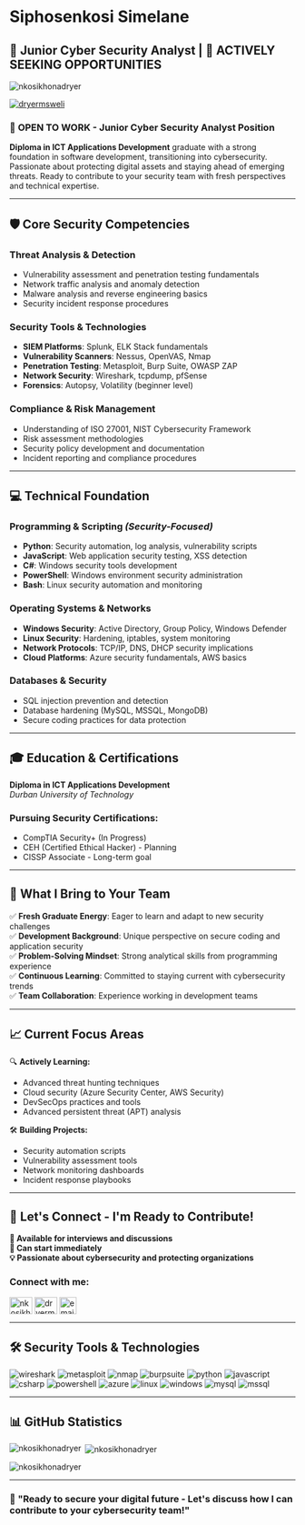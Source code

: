 # Siphosenkosi Simelane
## 🔐 Junior Cyber Security Analyst | 💼 **ACTIVELY SEEKING OPPORTUNITIES**

<p align="left"> <img src="https://komarev.com/ghpvc/?username=nkosikhonadryer&label=Profile%20views&color=0e75b6&style=flat" alt="nkosikhonadryer" /> </p>

<p align="left"> <a href="https://twitter.com/dryermsweli" target="blank"><img src="https://img.shields.io/twitter/follow/dryermsweli?logo=twitter&style=for-the-badge" alt="dryermsweli" /></a> </p>

### 🎯 **OPEN TO WORK** - Junior Cyber Security Analyst Position

**Diploma in ICT Applications Development** graduate with a strong foundation in software development, transitioning into cybersecurity. Passionate about protecting digital assets and staying ahead of emerging threats. Ready to contribute to your security team with fresh perspectives and technical expertise.

---

## 🛡️ **Core Security Competencies**

### **Threat Analysis & Detection**
- Vulnerability assessment and penetration testing fundamentals
- Network traffic analysis and anomaly detection
- Malware analysis and reverse engineering basics
- Security incident response procedures

### **Security Tools & Technologies**
- **SIEM Platforms**: Splunk, ELK Stack fundamentals
- **Vulnerability Scanners**: Nessus, OpenVAS, Nmap
- **Penetration Testing**: Metasploit, Burp Suite, OWASP ZAP
- **Network Security**: Wireshark, tcpdump, pfSense
- **Forensics**: Autopsy, Volatility (beginner level)

### **Compliance & Risk Management**
- Understanding of ISO 27001, NIST Cybersecurity Framework
- Risk assessment methodologies
- Security policy development and documentation
- Incident reporting and compliance procedures

---

## 💻 **Technical Foundation**

### **Programming & Scripting** *(Security-Focused)*
- **Python**: Security automation, log analysis, vulnerability scripts
- **JavaScript**: Web application security testing, XSS detection
- **C#**: Windows security tools development
- **PowerShell**: Windows environment security administration
- **Bash**: Linux security automation and monitoring

### **Operating Systems & Networks**
- **Windows Security**: Active Directory, Group Policy, Windows Defender
- **Linux Security**: Hardening, iptables, system monitoring
- **Network Protocols**: TCP/IP, DNS, DHCP security implications
- **Cloud Platforms**: Azure security fundamentals, AWS basics

### **Databases & Security**
- SQL injection prevention and detection
- Database hardening (MySQL, MSSQL, MongoDB)
- Secure coding practices for data protection

---

## 🎓 **Education & Certifications**

**Diploma in ICT Applications Development**  
*Durban University of Technology*

### **Pursuing Security Certifications:**
- CompTIA Security+ (In Progress)
- CEH (Certified Ethical Hacker) - Planning
- CISSP Associate - Long-term goal

---

## 🚀 **What I Bring to Your Team**

✅ **Fresh Graduate Energy**: Eager to learn and adapt to new security challenges  
✅ **Development Background**: Unique perspective on secure coding and application security  
✅ **Problem-Solving Mindset**: Strong analytical skills from programming experience  
✅ **Continuous Learning**: Committed to staying current with cybersecurity trends  
✅ **Team Collaboration**: Experience working in development teams  

---

## 📈 **Current Focus Areas**

🔍 **Actively Learning:**
- Advanced threat hunting techniques
- Cloud security (Azure Security Center, AWS Security)
- DevSecOps practices and tools
- Advanced persistent threat (APT) analysis

🛠️ **Building Projects:**
- Security automation scripts
- Vulnerability assessment tools
- Network monitoring dashboards
- Incident response playbooks

---

## 🤝 **Let's Connect - I'm Ready to Contribute!**

**📧 Available for interviews and discussions**  
**🚀 Can start immediately**  
**💡 Passionate about cybersecurity and protecting organizations**

### Connect with me:
<p align="left">
<a href="https://linkedin.com/in/nkosikhonamsweli" target="blank"><img align="center" src="https://raw.githubusercontent.com/rahuldkjain/github-profile-readme-generator/master/src/images/icons/Social/linked-in-alt.svg" alt="nkosikhonamsweli" height="30" width="40" /></a>
<a href="https://twitter.com/dryermsweli" target="blank"><img align="center" src="https://raw.githubusercontent.com/rahuldkjain/github-profile-readme-generator/master/src/images/icons/Social/twitter.svg" alt="dryermsweli" height="30" width="40" /></a>
<a href="mailto:your.email@example.com"><img align="center" src="https://img.shields.io/badge/Email-D14836?style=for-the-badge&logo=gmail&logoColor=white" alt="email" height="30"/></a>
</p>

---

## 🛠️ **Security Tools & Technologies**

<p align="left">
<!-- Security Tools -->
<img src="https://img.shields.io/badge/Wireshark-1679A7?style=for-the-badge&logo=wireshark&logoColor=white" alt="wireshark"/>
<img src="https://img.shields.io/badge/Metasploit-2596CD?style=for-the-badge&logo=metasploit&logoColor=white" alt="metasploit"/>
<img src="https://img.shields.io/badge/Nmap-4682B4?style=for-the-badge&logo=nmap&logoColor=white" alt="nmap"/>
<img src="https://img.shields.io/badge/Burp_Suite-FF6633?style=for-the-badge&logo=burpsuite&logoColor=white" alt="burpsuite"/>

<!-- Programming Languages -->
<img src="https://img.shields.io/badge/Python-3776AB?style=for-the-badge&logo=python&logoColor=white" alt="python"/>
<img src="https://img.shields.io/badge/JavaScript-F7DF1E?style=for-the-badge&logo=javascript&logoColor=black" alt="javascript"/>
<img src="https://img.shields.io/badge/C%23-239120?style=for-the-badge&logo=c-sharp&logoColor=white" alt="csharp"/>
<img src="https://img.shields.io/badge/PowerShell-5391FE?style=for-the-badge&logo=powershell&logoColor=white" alt="powershell"/>

<!-- Cloud & Platforms -->
<img src="https://img.shields.io/badge/Microsoft_Azure-0089D0?style=for-the-badge&logo=microsoft-azure&logoColor=white" alt="azure"/>
<img src="https://img.shields.io/badge/Linux-FCC624?style=for-the-badge&logo=linux&logoColor=black" alt="linux"/>
<img src="https://img.shields.io/badge/Windows-0078D6?style=for-the-badge&logo=windows&logoColor=white" alt="windows"/>

<!-- Databases -->
<img src="https://img.shields.io/badge/MySQL-4479A1?style=for-the-badge&logo=mysql&logoColor=white" alt="mysql"/>
<img src="https://img.shields.io/badge/Microsoft%20SQL%20Server-CC2927?style=for-the-badge&logo=microsoft%20sql%20server&logoColor=white" alt="mssql"/>
</p>

---

## 📊 **GitHub Statistics**

<p><img align="left" src="https://github-readme-stats.vercel.app/api/top-langs?username=nkosikhonadryer&show_icons=true&locale=en&layout=compact&theme=dark" alt="nkosikhonadryer" /></p>

<p>&nbsp;<img align="center" src="https://github-readme-stats.vercel.app/api?username=nkosikhonadryer&show_icons=true&locale=en&theme=dark" alt="nkosikhonadryer" /></p>

<p><img align="center" src="https://github-readme-streak-stats.herokuapp.com/?user=nkosikhonadryer&theme=dark" alt="nkosikhonadryer" /></p>

---

### 💼 **"Ready to secure your digital future - Let's discuss how I can contribute to your cybersecurity team!"**
